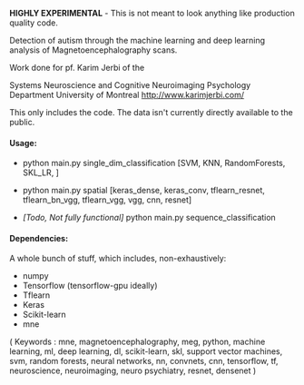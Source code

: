 **HIGHLY EXPERIMENTAL** - This is not meant to look anything like production quality code.

Detection of autism through the machine learning and deep learning analysis of Magnetoencephalography scans.

Work done for pf. Karim Jerbi of the

Systems Neuroscience and Cognitive Neuroimaging 
Psychology Department 
University of Montreal 
http://www.karimjerbi.com/


This only includes the code. The data isn't currently directly available to the public.


#### Usage: #### 

  * python main.py single_dim_classification [SVM, KNN, RandomForests, SKL_LR, ]


  * python main.py spatial [keras_dense, keras_conv, tflearn_resnet, tflearn_bn_vgg, tflearn_vgg, vgg, cnn, resnet]


  * *[Todo, Not fully functional]* python main.py sequence_classification 


#### Dependencies: ####
A whole bunch of stuff, which includes, non-exhaustively:
- numpy
- Tensorflow (tensorflow-gpu ideally)
- Tflearn
- Keras
- Scikit-learn
- mne



(
Keywords : 
mne, magnetoencephalography, meg, 
python, machine learning, ml, 
deep learning, dl, scikit-learn, 
skl, support vector machines, svm, 
random forests, neural networks, nn, 
convnets, cnn, tensorflow, 
tf, neuroscience, neuroimaging, 
neuro psychiatry, resnet, densenet
)
